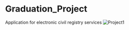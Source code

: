 # Graduation_Project
Application for electronic civil registry services
![Project1](https://github.com/mostafahassan8799/Graduation_Project/assets/43142315/d600495d-13a0-4a0e-bc84-01fc8b8dc117)

